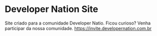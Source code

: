 # Developer Nation Site
Site criado para a comunidade Developer Natio. Ficou curioso? Venha participar da nossa comunidade. https://invite.developernation.com.br